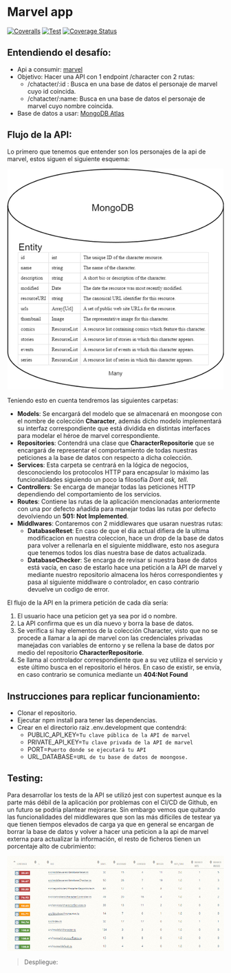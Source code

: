 # **Marvel app**

[![Coveralls](https://github.com/nicovegasr/marvel-api/actions/workflows/coverage.yml/badge.svg)](https://github.com/nicovegasr/marvel-api/actions/workflows/coverage.yml)
[![Test](https://github.com/nicovegasr/marvel-api/actions/workflows/test.yml/badge.svg)](https://github.com/nicovegasr/marvel-api/actions/workflows/test.yml)
[![Coverage Status](https://coveralls.io/repos/github/nicovegasr/marvel-api/badge.svg?branch=master)](https://coveralls.io/github/nicovegasr/marvel-api?branch=master)

## Entendiendo el desafío:
* Api a consumir: [marvel](https://developer.marvel.com/docs)
* Objetivo: Hacer una API con 1 endpoint /character con 2 rutas:
  * /chatacter/:id : Busca en una base de datos el personaje de marvel cuyo id coincida.
  * /chatacter/:name: Busca en una base de datos el personaje de marvel cuyo nombre coincida.
* Base de datos a usar: [MongoDB Atlas](https://www.mongodb.com/atlas/database)

## Flujo de la API:

Lo primero que tenemos que entender son los personajes de la api de marvel, estos siguen el siguiente esquema:

![Entidad Characer](./img/entidades.png)

Teniendo esto en cuenta tendremos las siguientes carpetas:

* **Models**: Se encargará del modelo que se almacenará en moongose con el nombre de colección **Character**, además dicho modelo implementará su interfaz correspondiente que está dividida en distintas interfaces para modelar el héroe de marvel correspondiente.
* **Repositories**: Contendrá una clase que **CharacterRepositorie** que se encargará de representar el comportamiento de todas nuestras peticiones a la base de datos con respecto a dicha colección.
* **Services**: Esta carpeta se centrará en la lógica de negocios, desconociendo los protocolos HTTP para encapsular lo máximo las funcionalidades siguiendo un poco la filosofía *Dont ask, tell*.
* **Controllers**: Se encarga de manejar todas las peticiones HTTP dependiendo del comportamiento de los servicios.
* **Routes**: Contiene las rutas de la aplicación mencionadas anteriormente con una por defecto añadida para manejar todas las rutas por defecto devolviendo un **501: Not Implemented**.
* **Middlwares**: Contaremos con 2 middlewares que usaran nuestras rutas:
  * **DatabaseReset**: En caso de que el dia actual difiera de la ultima modificacion en nuestra coleccion, hace un drop de la base de datos para volver a rellenarla en el siguiente middlware, esto nos asegura que tenemos todos los días nuestra base de datos actualizada.
  * **DatabaseChecker**: Se encarga de revisar si nuestra base de datos está vacía, en caso de estarlo hace una petición a la API de marvel y mediante nuestro repositorio almacena los héros correspondientes y pasa al siguiente middlware o controlador, en caso contrario devuelve un codigo de error.

El flujo de la API en la primera petición de cada día sería:

1. El usuario hace una peticion get ya sea por id o nombre.
2. La API confirma que es un día nuevo y borra la base de datos.
3. Se verifica si hay elementos de la colección Character, visto que no se procede a llamar a la api de marvel con las credenciales privadas manejadas con variables de entorno y se rellena la base de datos por medio del repositorio **CharacterRepositorie**.
4. Se llama al controlador correspondiente que a su vez utiliza el servicio y este último busca en el repositorio el héros. En caso de existir, se envía, en caso contrario se comunica mediante un **404:Not Found** 

## Instrucciones para replicar funcionamiento:
* Clonar el repositorio.
* Ejecutar npm install para tener las dependencias.
* Crear en el directorio raiz .env.development que contendrá:
  * PUBLIC_API_KEY=``Tu clave pública de la API de marvel``
  * PRIVATE_API_KEY=``Tu clave privada de la API de marvel``
  * PORT=``Puerto donde se ejecutará tu API``
  * URL_DATABASE=``URL de tu base de datos de moongose.``

## Testing:
Para desarrollar los tests de la API se utilizó jest con supertest aunque es la parte más débil de la aplicación por problemas con el CI/CD de Github, en un futuro se podria plantear mejorarse. Sin embargo vemos que quitando las funcionalidades del middlewares que son las más difíciles de testear ya que tienen tiempos elevados de carga ya que en general se encargan de borrar la base de datos y volver a hacer una peticion a la api de marvel externa para actualizar la información, el resto de ficheros tienen un porcentaje alto de cubrimiento:

![Coverage information](./img/coveralls.png)

> Despliegue: 